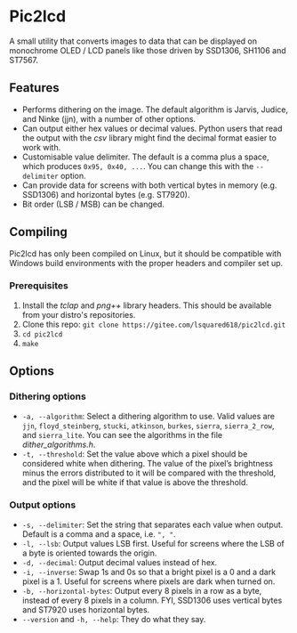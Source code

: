 # Pic2lcd

A small utility that converts images to data that can be displayed on monochrome OLED / LCD panels like those driven by SSD1306, SH1106 and ST7567.

## Features

- Performs dithering on the image. The default algorithm is Jarvis, Judice, and Ninke (jjn), with a number of other options.
- Can output either hex values or decimal values. Python users that read the output with the *csv* library might find the decimal format easier to work with.
- Customisable value delimiter. The default is a comma plus a space, which produces `0x95, 0x40, ...`. You can change this with the `--delimiter` option.
- Can provide data for screens with both vertical bytes in memory (e.g. SSD1306) and horizontal bytes (e.g. ST7920).
- Bit order (LSB / MSB) can be changed.

## Compiling

Pic2lcd has only been compiled on Linux, but it should be compatible with Windows build environments with the proper headers and compiler set up.

### Prerequisites

1. Install the *tclap* and *png++* library headers. This should be available from your distro's repositories.
2. Clone this repo: `git clone https://gitee.com/lsquared618/pic2lcd.git`
3. `cd pic2lcd`
4. `make`

## Options

### Dithering options

- `-a, --algorithm`: Select a dithering algorithm to use. Valid values are `jjn`, `floyd_steinberg`, `stucki`, `atkinson`, `burkes`, `sierra`, `sierra_2_row`, and `sierra_lite`. You can see the algorithms in the file *dither_algorithms.h*.
- `-t, --threshold`: Set the value above which a pixel should be considered white when dithering. The value of the pixel’s brightness minus the errors distributed to it will be compared with the threshold, and the pixel will be white if that value is above the threshold.

### Output options

- `-s, --delimiter`: Set the string that separates each value when output. Default is a comma and a space, i.e. `", "`.
- `-l, --lsb`: Output values LSB first. Useful for screens where the LSB of a byte is oriented towards the origin.
- `-d, --decimal`: Output decimal values instead of hex.
- `-i, --inverse`: Swap 1s and 0s so that a bright pixel is a 0 and a dark pixel is a 1. Useful for screens where pixels are dark when turned on.
- `-b, --horizontal-bytes`: Output every 8 pixels in a row as a byte, instead of every 8 pixels in a column. FYI, SSD1306 uses vertical bytes and ST7920 uses horizontal bytes.
- `--version` and `-h, --help`: They do what they say.